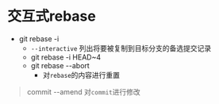 交互式rebase
===

  - git rebase -i
    - `--interactive` 列出将要被复制到目标分支的备选提交记录
    - git rebase -i HEAD~4
    - git rebase --abort
      - 对`rebase`的内容进行重置
    
> commit --amend 对`commit`进行修改  